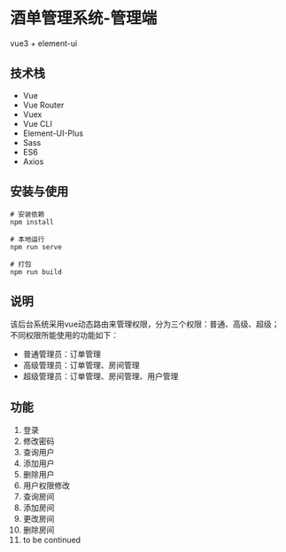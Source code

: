 # 酒单管理系统-管理端

vue3 + element-ui

## 技术栈
- Vue 
- Vue Router
- Vuex 
- Vue CLI
- Element-UI-Plus
- Sass 
- ES6
- Axios


## 安装与使用
```shell
# 安装依赖
npm install

# 本地运行
npm run serve 	

# 打包
npm run build		
```

## 说明
该后台系统采用vue动态路由来管理权限，分为三个权限：普通、高级、超级；
不同权限所能使用的功能如下：
- 普通管理员：订单管理
- 高级管理员：订单管理、房间管理
- 超级管理员：订单管理、房间管理、用户管理

## 功能
1.  登录
2.  修改密码
3.  查询用户
4.  添加用户
5.  删除用户
6.  用户权限修改
7.  查询房间
8.  添加房间
9.  更改房间
10. 删除房间
11. to be continued



